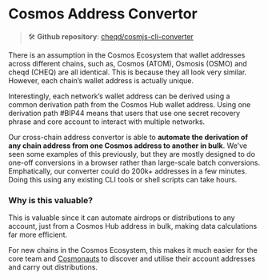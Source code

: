 # Cosmos Address Convertor

> 🛠️ **Github repository**: [cheqd/cosmjs-cli-converter](https://github.com/cheqd/cosmjs-cli-converter)

There is an assumption in the Cosmos Ecosystem that wallet addresses across different chains, such as, Cosmos (ATOM), Osmosis (OSMO) and cheqd (CHEQ) are all identical. This is because they all look very similar. However, each chain’s wallet address is actually unique.

Interestingly, each network’s wallet address can be derived using a common derivation path from the Cosmos Hub wallet address. Using one derivation path #BIP44 means that users that use one secret recovery phrase and core account to interact with multiple networks.

Our cross-chain address convertor is able to **automate the derivation of any chain address from one Cosmos address to another in bulk**. We’ve seen some examples of this previously, but they are mostly designed to do one-off conversions in a browser rather than large-scale batch conversions. Emphatically, our converter could do 200k+ addresses in a few minutes. Doing this using any existing CLI tools or shell scripts can take hours.

### **Why is this valuable?**

This is valuable since it can automate airdrops or distributions to any account, just from a Cosmos Hub address in bulk, making data calculations far more efficient.

For new chains in the Cosmos Ecosystem, this makes it much easier for the core team and [Cosmonauts](https://twitter.com/hashtag/cosmonauts?src=hashtag\_click) to discover and utilise their account addresses and carry out distributions.
